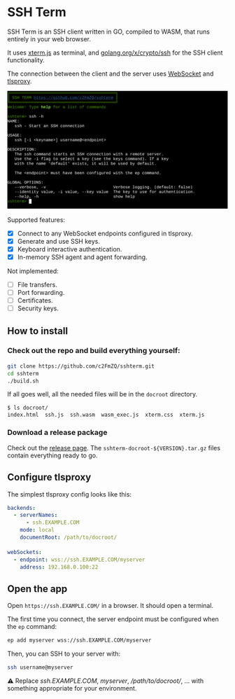# SSH Term

SSH Term is an SSH client written in GO, compiled to WASM, that runs entirely in your web browser.

It uses [xterm.js](https://xtermjs.org/) as terminal, and [golang.org/x/crypto/ssh](https://pkg.go.dev/golang.org/x/crypto/ssh) for the SSH client functionality.

The connection between the client and the server uses [WebSocket](https://developer.mozilla.org/en-US/docs/Web/API/WebSocket) and [tlsproxy](https://github.com/c2FmZQ/tlsproxy).

![screenshot](https://github.com/c2FmZQ/sshterm/blob/main/images/sshterm.png "SSH Term")

Supported features:

* [x] Connect to any WebSocket endpoints configured in tlsproxy.
* [x] Generate and use SSH keys.
* [x] Keyboard interactive authentication.
* [x] In-memory SSH agent and agent forwarding.

Not implemented:

* [ ] File transfers.
* [ ] Port forwarding.
* [ ] Certificates.
* [ ] Security keys.

## How to install

### Check out the repo and build everything yourself:

```bash
git clone https://github.com/c2FmZQ/sshterm.git
cd sshterm
./build.sh
```

If all goes well, all the needed files will be in the `docroot` directory.

```
$ ls docroot/
index.html  ssh.js  ssh.wasm  wasm_exec.js  xterm.css  xterm.js
```

### Download a release package

Check out the [release page](https://github.com/c2FmZQ/sshterm/releases). The `sshterm-docroot-${VERSION}.tar.gz` files contain everything ready to go.

## Configure tlsproxy

The simplest tlsproxy config looks like this:

```yaml
backends:
  - serverNames:
      - ssh.EXAMPLE.COM
    mode: local
    documentRoot: /path/to/docroot/

webSockets:
  - endpoint: wss://ssh.EXAMPLE.COM/myserver
    address: 192.168.0.100:22
```

## Open the app

Open `https://ssh.EXAMPLE.COM/` in a browser. It should open a terminal.

The first time you connect, the server endpoint must be configured when the `ep` command:

```bash
ep add myserver wss://ssh.EXAMPLE.COM/myserver
```

Then, you can SSH to your server with:

```bash
ssh username@myserver
```

:warning: Replace _ssh.EXAMPLE.COM_, _myserver_, _/path/to/docroot/_, ... with something appropriate for your environment.

